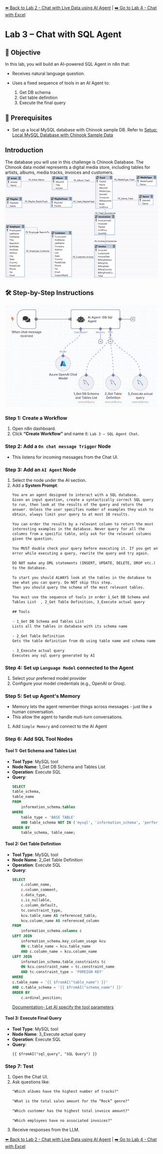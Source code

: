 [⬅️ Back to Lab 2 - Chat with Live Data using AI Agent](./Lab%202%20-%20Chat%20with%20Live%20Data%20using%20AI%20Agent.md) | [➡️ Go to Lab 4 - Chat with Excel](./Lab%204%20-%20Chat%20with%20Excel.md)

# Lab 3 – Chat with SQL Agent

## 🎯 Objective
In this lab, you will build an AI-powered SQL Agent in n8n that:
- Receives natural language question.
- Uses a fixed sequence of tools in an AI Agent to:

   1. Get DB schema
   2. Get table definition
   3. Execute the final query

## 🔧 Prerequisites
- Set up a local MySQL database with Chinook sample DB. Refer to [Setup: Local MySQL Database with Chinook Sample Data](/data/mysqldb_setup.md)

## Introduction
The database you will use in this challenge is Chinook Database. The Chinook data model represents a digital media store, including tables for artists, albums, media tracks, invoices and customers.
![Lab3](./img/Lab3-1.png)

## 🛠 Step-by-Step Instructions
![Lab3](./img/Lab3-2.png)
### Step 1: Create a Workflow
1. Open n8n dashboard.
2. Click **“Create Workflow”** and name it: `Lab 3 – SQL Agent Chat`.

### Step 2: Add a `On chat message Trigger` Node
- This listens for incoming messages from the Chat UI.

### Step 3: Add an `AI Agent` Node
1. Select the node under the AI section.
2. Add a **System Prompt**:
    ```
    You are an agent designed to interact with a SQL database.
    Given an input question, create a syntactically correct SQL query to run, then look at the results of the query and return the answer. Unless the user specifies number of examples they wish to obtain, always limit your query to at most 10 results.

    You can order the results by a relevant column to return the most interesting examples in the database. Never query for all the columns from a specific table, only ask for the relevant columns given the question.

    You MUST double check your query before executing it. If you get an error while executing a query, rewrite the query and try again.

    DO NOT make any DML statements (INSERT, UPDATE, DELETE, DROP etc.) to the database.

    To start you should ALWAYS look at the tables in the database to see what you can query. Do NOT skip this step.
    Then you should query the schema of the most relevant tables.

    You must use the sequence of tools in order 1_Get DB Schema and Tables List  , 2_Get Table Definition, 3_Execute actual query

    ## Tools

    - 1_Get DB Schema and Tables List
    Lists all the tables in database with its schema name

    - 2_Get Table Definition
    Gets the table definition from db using table name and schema name

    - 3_Execute actual query
    Executes any sql query generated by AI

    ```
### Step 4: Set up `Language Model` connected to the Agent
1. Select your preferred model provider
2. Configure your model credentials (e.g., OpenAI or Groq).

### Step 5: Set up Agent's Memory
- Memory lets the agent remember things across messages - just like a human conversation.
- This allow the agent to handle muti-turn conversations.

1. Add `Simple Memory` and connect to the AI Agent

### Step 6: Add SQL Tool Nodes
#### Tool 1: Get Schema and Tables List
- **Tool Type**: MySQL tool
- **Node Name**: 1_Get DB Schema and Tables List
- **Operation**: Execute SQL
- **Query**:
    ```sql
    SELECT
    table_schema,
    table_name
    FROM
        information_schema.tables
    WHERE
        table_type = 'BASE TABLE'
        AND table_schema NOT IN ('mysql', 'information_schema', 'performance_schema', 'sys')
    ORDER BY
        table_schema, table_name;
    ```

#### Tool 2: Get Table Definition
- **Tool Type**: MySQL tool
- **Node Name**: 2_Get Table Definition
- **Operation**: Execute SQL
- **Query**:
    ```sql
    SELECT
        c.column_name,
        c.column_comment,
        c.data_type,
        c.is_nullable,
        c.column_default,
        tc.constraint_type,
        kcu.table_name AS referenced_table,
        kcu.column_name AS referenced_column
    FROM
        information_schema.columns c
    LEFT JOIN
        information_schema.key_column_usage kcu
        ON c.table_name = kcu.table_name
        AND c.column_name = kcu.column_name
    LEFT JOIN
        information_schema.table_constraints tc
        ON kcu.constraint_name = tc.constraint_name
        AND tc.constraint_type = 'FOREIGN KEY'
    WHERE
    c.table_name = '{{ $fromAI("table_name") }}'
    AND c.table_schema = '{{ $fromAI("schema_name") }}'
    ORDER BY
        c.ordinal_position;
    ```
    [Documentation- Let AI specify the tool parameters](https://docs.n8n.io/advanced-ai/examples/using-the-fromai-function/#let-ai-specify-the-tool-parameters)

#### Tool 3: Execute Final Query
- **Tool Type**: MySQL tool
- **Node Name**: 3_Execute actual query
- **Operation**: Execute SQL
- **Query**:
    ```
    {{ $fromAI("sql_query", "SQL Query") }}
    ```

### Step 7: Test
1. Open the Chat UI.
2. Ask questions like:
    ```
    "Which albums have the highest number of tracks?"

    "What is the total sales amount for the “Rock” genre?"

    "Which customer has the highest total invoice amount?"

    "Which employees have no associated invoices?"
    ```
3. Receive responses from the LLM.

[⬅️ Back to Lab 2 - Chat with Live Data using AI Agent](./Lab%202%20-%20Chat%20with%20Live%20Data%20using%20AI%20Agent.md) | [➡️ Go to Lab 4 - Chat with Excel](./Lab%204%20-%20Chat%20with%20Excel.md)
